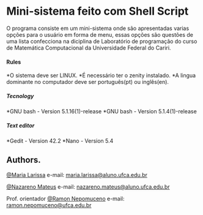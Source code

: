 # Mini-sistema feito com Shell Script

O programa consiste em um mini-sistema onde são apresentadas varias opções para o usuário em forma de menu, essas opções são questões de uma lista confecciona na diciplina de Laboratório de programação do curso de Matemática Computacional da Universidade Federal do Cariri.

#### **Rules**
*O sistema deve ser LINUX.
*É necessário ter o zenity instalado.
*A lingua dominante no computador deve ser português(pt) ou inglês(en).


##### **Tecnology**
 *GNU bash - Version 5.1.16(1)-release
 *GNU bash - Version 5.1.4(1)-release


##### **Text editor**
*Gedit - Version 42.2
*Nano - Version 5.4


## Authors.

 [@Maria Larissa](https://github.com/maria-larissa)
 e-mail: maria.larissa@aluno.ufca.edu.br
 
 
 [@Nazareno Mateus](https://github.com/nazamath)
 e-mail: nazareno.mateus@aluno.ufca.edu.br 


 Prof. orientador [@Ramon Nepomuceno](https://github.com/ramonn76)
 e-mail: ramon.nepomuceno@ufca.edu.br  

